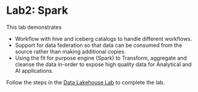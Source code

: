 # Lab2: Spark

This lab demonstrates 
- Workflow with hive and iceberg catalogs to handle different workflows.
- Support for data federation so that data can be consumed from the source rather than making additional copies. 
- Using the fit for purpose engine (Spark) to Transform, aggregate and cleanse the data in-order to expose high quality data for Analytical and AI applications.

Follow the steps in the [Data Lakehouse Lab](Lab2_Data_Lakehouse_Guide.md) to complete the lab. 